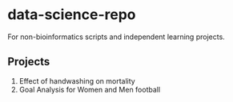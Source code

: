 # data-science-repo
For non-bioinformatics scripts and independent learning projects.

## Projects

1. Effect of handwashing on mortality
2. Goal Analysis for Women and Men football